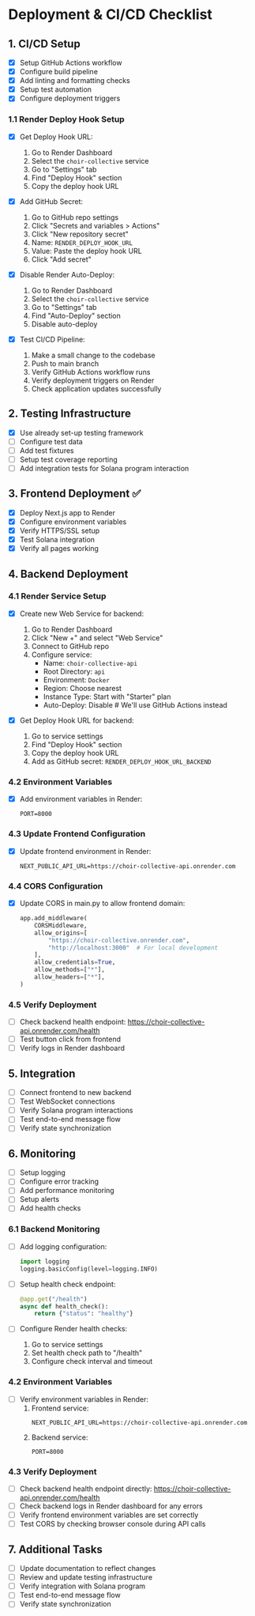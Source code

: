 # Deployment & CI/CD Checklist

## 1. CI/CD Setup

- [x] Setup GitHub Actions workflow
- [x] Configure build pipeline
- [x] Add linting and formatting checks
- [x] Setup test automation
- [x] Configure deployment triggers

### 1.1 Render Deploy Hook Setup

- [x] Get Deploy Hook URL:

  1. Go to Render Dashboard
  2. Select the `choir-collective` service
  3. Go to "Settings" tab
  4. Find "Deploy Hook" section
  5. Copy the deploy hook URL

- [x] Add GitHub Secret:

  1. Go to GitHub repo settings
  2. Click "Secrets and variables > Actions"
  3. Click "New repository secret"
  4. Name: `RENDER_DEPLOY_HOOK_URL`
  5. Value: Paste the deploy hook URL
  6. Click "Add secret"

- [x] Disable Render Auto-Deploy:

  1. Go to Render Dashboard
  2. Select the `choir-collective` service
  3. Go to "Settings" tab
  4. Find "Auto-Deploy" section
  5. Disable auto-deploy

- [x] Test CI/CD Pipeline:
  1. Make a small change to the codebase
  2. Push to main branch
  3. Verify GitHub Actions workflow runs
  4. Verify deployment triggers on Render
  5. Check application updates successfully

## 2. Testing Infrastructure

- [x] Use already set-up testing framework
- [ ] Configure test data
- [ ] Add test fixtures
- [ ] Setup test coverage reporting
- [ ] Add integration tests for Solana program interaction

## 3. Frontend Deployment ✅

- [x] Deploy Next.js app to Render
- [x] Configure environment variables
- [x] Verify HTTPS/SSL setup
- [x] Test Solana integration
- [x] Verify all pages working

## 4. Backend Deployment

### 4.1 Render Service Setup

- [x] Create new Web Service for backend:

  1. Go to Render Dashboard
  2. Click "New +" and select "Web Service"
  3. Connect to GitHub repo
  4. Configure service:
     - Name: `choir-collective-api`
     - Root Directory: `api`
     - Environment: `Docker`
     - Region: Choose nearest
     - Instance Type: Start with "Starter" plan
     - Auto-Deploy: Disable # We'll use GitHub Actions instead

- [x] Get Deploy Hook URL for backend:
  1. Go to service settings
  2. Find "Deploy Hook" section
  3. Copy the deploy hook URL
  4. Add as GitHub secret: `RENDER_DEPLOY_HOOK_URL_BACKEND`

### 4.2 Environment Variables

- [x] Add environment variables in Render:
  ```
  PORT=8000
  ```

### 4.3 Update Frontend Configuration

- [x] Update frontend environment in Render:
  ```
  NEXT_PUBLIC_API_URL=https://choir-collective-api.onrender.com
  ```

### 4.4 CORS Configuration

- [x] Update CORS in main.py to allow frontend domain:
  ```python
  app.add_middleware(
      CORSMiddleware,
      allow_origins=[
          "https://choir-collective.onrender.com",
          "http://localhost:3000"  # For local development
      ],
      allow_credentials=True,
      allow_methods=["*"],
      allow_headers=["*"],
  )
  ```

### 4.5 Verify Deployment

- [ ] Check backend health endpoint: https://choir-collective-api.onrender.com/health
- [ ] Test button click from frontend
- [ ] Verify logs in Render dashboard

## 5. Integration

- [ ] Connect frontend to new backend
- [ ] Test WebSocket connections
- [ ] Verify Solana program interactions
- [ ] Test end-to-end message flow
- [ ] Verify state synchronization

## 6. Monitoring

- [ ] Setup logging
- [ ] Configure error tracking
- [ ] Add performance monitoring
- [ ] Setup alerts
- [ ] Add health checks

### 6.1 Backend Monitoring

- [ ] Add logging configuration:

  ```python
  import logging
  logging.basicConfig(level=logging.INFO)
  ```

- [ ] Setup health check endpoint:

  ```python
  @app.get("/health")
  async def health_check():
      return {"status": "healthy"}
  ```

- [ ] Configure Render health checks:
  1. Go to service settings
  2. Set health check path to "/health"
  3. Configure check interval and timeout

### 4.2 Environment Variables

- [ ] Verify environment variables in Render:
  1. Frontend service:
     ```
     NEXT_PUBLIC_API_URL=https://choir-collective-api.onrender.com
     ```
  2. Backend service:
     ```
     PORT=8000
     ```

### 4.3 Verify Deployment

- [ ] Check backend health endpoint directly: https://choir-collective-api.onrender.com/health
- [ ] Check backend logs in Render dashboard for any errors
- [ ] Verify frontend environment variables are set correctly
- [ ] Test CORS by checking browser console during API calls

## 7. Additional Tasks

- [ ] Update documentation to reflect changes
- [ ] Review and update testing infrastructure
- [ ] Verify integration with Solana program
- [ ] Test end-to-end message flow
- [ ] Verify state synchronization
